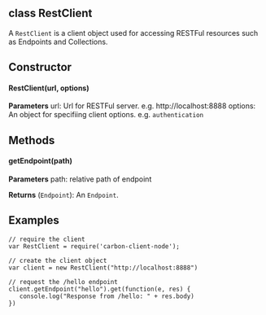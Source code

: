 class RestClient
----------

A ```RestClient``` is a client object used for accessing RESTFul resources such as Endpoints and Collections.

Constructor
----------
#### RestClient(url, options)
**Parameters**
url: Url for RESTFul server. e.g. http://localhost:8888
options: An object for specifiing client options. e.g. ```authentication```


Methods
----------

#### getEndpoint(path)

**Parameters**
path: relative path of endpoint

**Returns** (```Endpoint```): An ```Endpoint```.


Examples
----------

```node
// require the client
var RestClient = require('carbon-client-node');

// create the client object
var client = new RestClient("http://localhost:8888")

// request the /hello endpoint
client.getEndpoint("hello").get(function(e, res) {
   console.log("Response from /hello: " + res.body)
})
```



